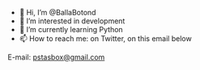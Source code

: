 - 👋 Hi, I’m @BallaBotond
- 👀 I’m interested in development
- 🌱 I’m currently learning Python
- 📫 How to reach me: on Twitter, on this email below

E-mail: pstasbox@gmail.com

<!---
BallaBotond/BallaBotond is a ✨ special ✨ repository because its `README.md` (this file) appears on your GitHub profile.
You can click the Preview link to take a look at your changes.
--->
